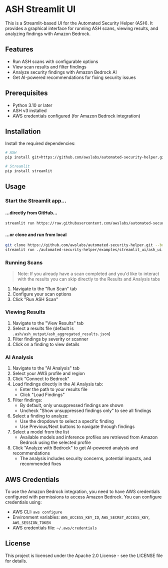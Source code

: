 # ASH Streamlit UI

This is a Streamlit-based UI for the Automated Security Helper (ASH). It provides a graphical interface for running ASH scans, viewing results, and analyzing findings with Amazon Bedrock.

## Features

- Run ASH scans with configurable options
- View scan results and filter findings
- Analyze security findings with Amazon Bedrock AI
- Get AI-powered recommendations for fixing security issues

## Prerequisites

- Python 3.10 or later
- ASH v3 installed
- AWS credentials configured (for Amazon Bedrock integration)

## Installation

Install the required dependencies:

```bash
# ASH
pip install git+https://github.com/awslabs/automated-security-helper.git@v3.0.1

# Streamlit
pip install streamlit
```

## Usage

### Start the Streamlit app...

#### ...directly from GitHub...

```bash
streamlit run https://raw.githubusercontent.com/awslabs/automated-security-helper/refs/heads/main/examples/streamlit_ui/ash_ui.py
```

#### ...or clone and run from local

```bash
git clone https://github.com/awslabs/automated-security-helper.git --branch v3.0.1
streamlit run ./automated-security-helper/examples/streamlit_ui/ash_ui.py
```

### Running Scans

> Note: If you already have a scan completed and you'd like to interact with the results
> you can skip directly to the Results and Analysis tabs

1. Navigate to the "Run Scan" tab
2. Configure your scan options
3. Click "Run ASH Scan"

### Viewing Results

1. Navigate to the "View Results" tab
2. Select a results file (default is `.ash/ash_output/ash_aggregated_results.json`)
3. Filter findings by severity or scanner
4. Click on a finding to view details

### AI Analysis

1. Navigate to the "AI Analysis" tab
2. Select your AWS profile and region
3. Click "Connect to Bedrock"
4. Load findings directly in the AI Analysis tab:
   - Enter the path to your results file
   - Click "Load Findings"
5. Filter findings:
   - By default, only unsuppressed findings are shown
   - Uncheck "Show unsuppressed findings only" to see all findings
6. Select a finding to analyze:
   - Use the dropdown to select a specific finding
   - Use Previous/Next buttons to navigate through findings
7. Select a model from the list
   - Available models and inference profiles are retrieved from Amazon Bedrock using the selected profile
8. Click "Analyze with Bedrock" to get AI-powered analysis and recommendations
   - The analysis includes security concerns, potential impacts, and recommended fixes

## AWS Credentials

To use the Amazon Bedrock integration, you need to have AWS credentials configured with permissions to access Amazon Bedrock. You can configure credentials using:

- AWS CLI: `aws configure`
- Environment variables: `AWS_ACCESS_KEY_ID`, `AWS_SECRET_ACCESS_KEY`, `AWS_SESSION_TOKEN`
- AWS credentials file: `~/.aws/credentials`

## License

This project is licensed under the Apache 2.0 License - see the LICENSE file for details.
